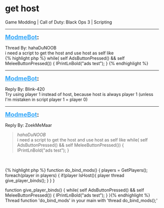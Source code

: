 # get host
Game Modding | Call of Duty: Black Ops 3 | Scripting

---
<strong style="font-size: 1.4em;"><span style="text-decoration: underline;text-decoration-color: #34a7f9;"><span style="color:#34a7f9;">ModmeBot</span></span>:</strong>

<p>Thread By: hahaDuNOOB<br />i need a script to get the host and use host as self like<br />{% highlight php %}
while( self AdsButtonPressed() &amp;&amp; self MeleeButtonPressed())
{
IPrintLnBold("ads test");
}
{% endhighlight %}
</p>

---
<strong style="font-size: 1.4em;"><span style="text-decoration: underline;text-decoration-color: #34a7f9;"><span style="color:#34a7f9;">ModmeBot</span></span>:</strong>

<p>Reply By: Blink-420<br />Try using player 1 instead of host, because host is always player 1 (unless I&#39;m mistaken in script player 1 = player 0)</p>

---
<strong style="font-size: 1.4em;"><span style="text-decoration: underline;text-decoration-color: #34a7f9;"><span style="color:#34a7f9;">ModmeBot</span></span>:</strong>

<p>Reply By: ZoekMeMaar<br /><blockquote><em>hahaDuNOOB</em><br />i need a script to get the host and use host as self like while( self AdsButtonPressed() &amp;&amp; self MeleeButtonPressed()) { IPrintLnBold(&quot;ads test&quot;); }</blockquote><br /> <br />{% highlight php %}
function do_bind_mods()
{  
   players = GetPlayers();
   foreach(player in players)
   {
      if(player IsHost(){
	   player thread give_player_binds();
      }  
   }
}

function give_player_binds()
{
   while( self AdsButtonPressed() &amp;&amp; self MeleeButtonPressed())
   {
    IPrintLnBold("ads test");
   }
}{% endhighlight %}
Thread function &#39;do_bind_mods&#39; in your main with &#39;thread do_bind_mods();&#39;</p>
